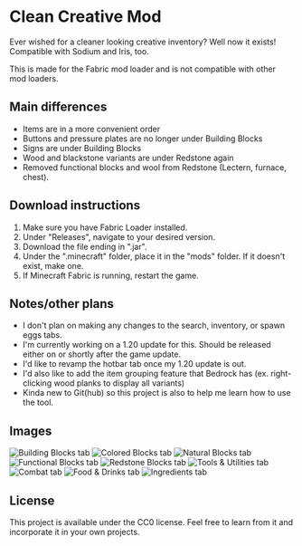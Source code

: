 # Clean Creative Mod
Ever wished for a cleaner looking creative inventory? Well now it exists! Compatible with Sodium and Iris, too.<p>
This is made for the Fabric mod loader and is not compatible with other mod loaders.

## Main differences
- Items are in a more convenient order
- Buttons and pressure plates are no longer under Building Blocks
- Signs are under Building Blocks
- Wood and blackstone variants are under Redstone again
- Removed functional blocks and wool from Redstone (Lectern, furnace, chest). 

## Download instructions
1. Make sure you have Fabric Loader installed.
2. Under "Releases", navigate to your desired version.
3. Download the file ending in ".jar".
4. Under the ".minecraft" folder, place it in the "mods" folder. 
If it doesn't exist, make one.
5. If Minecraft Fabric is running, restart the game.

## Notes/other plans
- I don't plan on making any changes to the search, inventory, or spawn eggs tabs.
- I'm currently working on a 1.20 update for this. Should be released either on or shortly after the game update.
- I'd like to revamp the hotbar tab once my 1.20 update is out.
- I'd also like to add the item grouping feature that Bedrock has 
(ex. right-clicking wood planks to display all variants)
- Kinda new to Git(hub) so this project is also to help me learn how to use the tool.

## Images
![](src/main/resources/assets/github/BUILDING_BLOCKS.png "Building Blocks tab")
![](src/main/resources/assets/github/COLORED_BLOCKS.png "Colored Blocks tab")
![](src/main/resources/assets/github/NATURAL.png "Natural Blocks tab")
![](src/main/resources/assets/github/FUNCTIONAL.png "Functional Blocks tab")
![](src/main/resources/assets/github/REDSTONE.png "Redstone Blocks tab")
![](src/main/resources/assets/github/TOOLS.png "Tools & Utilities tab")
![](src/main/resources/assets/github/COMBAT.png "Combat tab")
![](src/main/resources/assets/github/FOOD_AND_DRINK.png "Food & Drinks tab")
![](src/main/resources/assets/github/INGREDIENTS.png "Ingredients tab")

## License
This project is available under the CC0 license. Feel free to learn from it and incorporate it in your own projects.